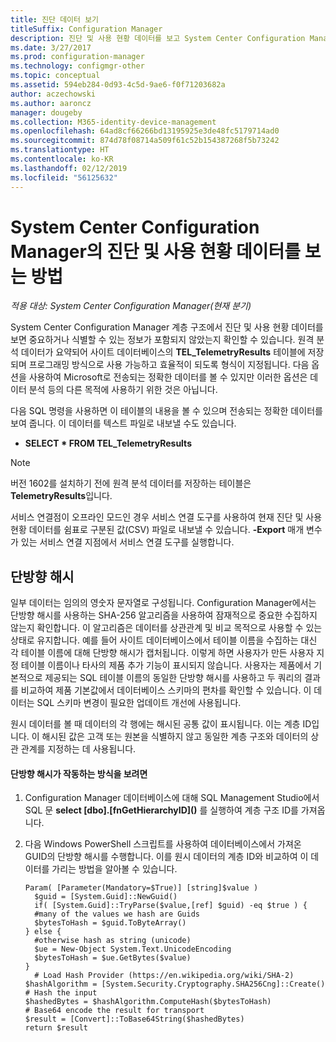```yaml
---
title: 진단 데이터 보기
titleSuffix: Configuration Manager
description: 진단 및 사용 현황 데이터를 보고 System Center Configuration Manager 계층 구조에 중요한 정보가 포함되어 있지 않은지 확인합니다.
ms.date: 3/27/2017
ms.prod: configuration-manager
ms.technology: configmgr-other
ms.topic: conceptual
ms.assetid: 594eb284-0d93-4c5d-9ae6-f0f71203682a
author: aczechowski
ms.author: aaroncz
manager: dougeby
ms.collection: M365-identity-device-management
ms.openlocfilehash: 64ad8cf66266bd13195925e3de48fc5179714ad0
ms.sourcegitcommit: 874d78f08714a509f61c52b154387268f5b73242
ms.translationtype: HT
ms.contentlocale: ko-KR
ms.lasthandoff: 02/12/2019
ms.locfileid: "56125632"
---
```

# <a name="how-to-view-diagnostics-and-usage-data-for-system-center-configuration-manager"></a>System Center Configuration Manager의 진단 및 사용 현황 데이터를 보는 방법

*적용 대상: System Center Configuration Manager(현재 분기)*

System Center Configuration Manager 계층 구조에서 진단 및 사용 현황 데이터를 보면 중요하거나 식별할 수 있는 정보가 포함되지 않았는지 확인할 수 있습니다. 원격 분석 데이터가 요약되어 사이트 데이터베이스의 **TEL_TelemetryResults** 테이블에 저장되며 프로그래밍 방식으로 사용 가능하고 효율적이 되도록 형식이 지정됩니다. 다음 옵션을 사용하여 Microsoft로 전송되는 정확한 데이터를 볼 수 있지만 이러한 옵션은 데이터 분석 등의 다른 목적에 사용하기 위한 것은 아닙니다.  

다음 SQL 명령을 사용하면 이 테이블의 내용을 볼 수 있으며 전송되는 정확한 데이터를 보여 줍니다. 이 데이터를 텍스트 파일로 내보낼 수도 있습니다.  

-   **SELECT \* FROM TEL_TelemetryResults**  

> [!NOTE]  
>  버전 1602를 설치하기 전에 원격 분석 데이터를 저장하는 테이블은 **TelemetryResults**입니다.  

서비스 연결점이 오프라인 모드인 경우 서비스 연결 도구를 사용하여 현재 진단 및 사용 현황 데이터를 쉼표로 구분된 값(CSV) 파일로 내보낼 수 있습니다. **-Export** 매개 변수가 있는 서비스 연결 지점에서 서비스 연결 도구를 실행합니다.  

##  <a name="bkmk_hashes"></a> 단방향 해시  
일부 데이터는 임의의 영숫자 문자열로 구성됩니다. Configuration Manager에서는 단방향 해시를 사용하는 SHA-256 알고리즘을 사용하여 잠재적으로 중요한 수집하지 않는지 확인합니다. 이 알고리즘은 데이터를 상관관계 및 비교 목적으로 사용할 수 있는 상태로 유지합니다. 예를 들어 사이트 데이터베이스에서 테이블 이름을 수집하는 대신 각 테이블 이름에 대해 단방향 해시가 캡처됩니다. 이렇게 하면 사용자가 만든 사용자 지정 테이블 이름이나 타사의 제품 추가 기능이 표시되지 않습니다. 사용자는 제품에서 기본적으로 제공되는 SQL 테이블 이름의 동일한 단방향 해시를 사용하고 두 쿼리의 결과를 비교하여 제품 기본값에서 데이터베이스 스키마의 편차를 확인할 수 있습니다. 이 데이터는 SQL 스키마 변경이 필요한 업데이트 개선에 사용됩니다.  

원시 데이터를 볼 때 데이터의 각 행에는 해시된 공통 값이 표시됩니다. 이는 계층 ID입니다. 이 해시된 값은 고객 또는 원본을 식별하지 않고 동일한 계층 구조와 데이터의 상관 관계를 지정하는 데 사용됩니다.  

#### <a name="to-see-how-the-one-way-hash-works"></a>단방향 해시가 작동하는 방식을 보려면  

1.  Configuration Manager 데이터베이스에 대해 SQL Management Studio에서 SQL 문 **select [dbo].[fnGetHierarchyID]\(\)** 를 실행하여 계층 구조 ID를 가져옵니다.  

2.  다음 Windows PowerShell 스크립트를 사용하여 데이터베이스에서 가져온 GUID의 단방향 해시를 수행합니다. 이를 원시 데이터의 계층 ID와 비교하여 이 데이터를 가리는 방법을 알아볼 수 있습니다.  

    ```  
    Param( [Parameter(Mandatory=$True)] [string]$value )  
      $guid = [System.Guid]::NewGuid()  
      if( [System.Guid]::TryParse($value,[ref] $guid) -eq $true ) {  
      #many of the values we hash are Guids  
      $bytesToHash = $guid.ToByteArray()  
    } else {  
      #otherwise hash as string (unicode)  
      $ue = New-Object System.Text.UnicodeEncoding  
      $bytesToHash = $ue.GetBytes($value)   
    }  
      # Load Hash Provider (https://en.wikipedia.org/wiki/SHA-2)   
    $hashAlgorithm = [System.Security.Cryptography.SHA256Cng]::Create()    
    # Hash the input   
    $hashedBytes = $hashAlgorithm.ComputeHash($bytesToHash)              
    # Base64 encode the result for transport   
    $result = [Convert]::ToBase64String($hashedBytes)    
    return $result   
    ```  
